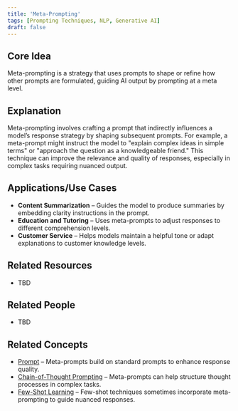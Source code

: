 ```yaml
---
title: 'Meta-Prompting'
tags: [Prompting Techniques, NLP, Generative AI]
draft: false
---
```


## Core Idea
Meta-prompting is a strategy that uses prompts to shape or refine how other prompts are formulated, guiding AI output by prompting at a meta level.

## Explanation
Meta-prompting involves crafting a prompt that indirectly influences a model’s response strategy by shaping subsequent prompts. For example, a meta-prompt might instruct the model to "explain complex ideas in simple terms" or "approach the question as a knowledgeable friend." This technique can improve the relevance and quality of responses, especially in complex tasks requiring nuanced output.

## Applications/Use Cases
- **Content Summarization** – Guides the model to produce summaries by embedding clarity instructions in the prompt.
- **Education and Tutoring** – Uses meta-prompts to adjust responses to different comprehension levels.
- **Customer Service** – Helps models maintain a helpful tone or adapt explanations to customer knowledge levels.

## Related Resources
- TBD

## Related People
- TBD

## Related Concepts
- [Prompt](../prompt) – Meta-prompts build on standard prompts to enhance response quality.
- [Chain-of-Thought Prompting](../chain-of-thought_prompting) – Meta-prompts can help structure thought processes in complex tasks.
- [Few-Shot Learning](../few-shot_learning) – Few-shot techniques sometimes incorporate meta-prompting to guide nuanced responses.

